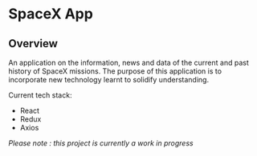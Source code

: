 # SpaceX App

## Overview

 An application on the information, news and data of the current and past history of SpaceX missions. The purpose of this application is to incorporate new technology learnt to solidify understanding.
 
 Current tech stack:
 - React
 - Redux
 - Axios
 
 
 *Please note : this project is currently a work in progress*
